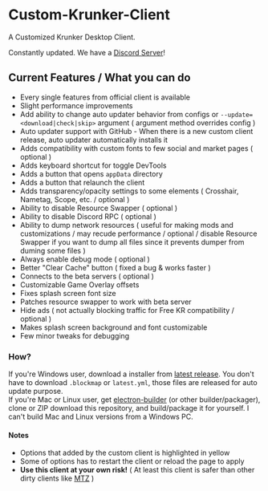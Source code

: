 # Custom-Krunker-Client
A Customized Krunker Desktop Client.

Constantly updated.
We have a [Discord Server](https://discord.gg/XmcW7ny)!

## Current Features / What you can do
- Every single features from official client is available
- Slight performance improvements
- Add ability to change auto updater behavior from configs or `--update=<download|check|skip>` argument ( argument method overrides config )
- Auto updater support with GitHub - When there is a new custom client release, auto updater automatically installs it
- Adds compatibility with custom fonts to few social and market pages ( optional )
- Adds keyboard shortcut for toggle DevTools
- Adds a button that opens `appData` directory
- Adds a button that relaunch the client
- Adds transparency/opacity settings to some elements ( Crosshair, Nametag, Scope, etc. / optional )
- Ability to disable Resource Swapper ( optional )
- Ability to disable Discord RPC ( optional )
- Ability to dump network resources ( useful for making mods and customizations / may recude performance / optional / disable Resource Swapper if you want to dump all files since it prevents dumper from duming some files )
- Always enable debug mode ( optional )
- Better "Clear Cache" button ( fixed a bug & works faster )
- Connects to the beta servers ( optional )
- Customizable Game Overlay offsets
- Fixes splash screen font size
- Patches resource swapper to work with beta server
- Hide ads ( not actually blocking traffic for Free KR compatibility / optional )
- Makes splash screen background and font customizable
- Few minor tweaks for debugging

### How?
If you're Windows user, download a installer from [latest release](https://github.com/Mixaz017/Custom-Krunker-Client/releases/latest). You don't have to download `.blockmap` or `latest.yml`, those files are released for auto update purpose.  
If you're Mac or Linux user, get [electron-builder](https://www.electron.build/) (or other builder/packager), clone or ZIP download this repository, and build/package it for yourself. I can't build Mac and Linux versions from a Windows PC.

#### Notes
- Options that added by the custom client is highlighted in yellow
- Some of options has to restart the client or reload the page to apply
- **Use this client at your own risk!** ( At least this client is safer than other dirty clients like [MTZ](https://discord.gg/tVF55ws) )
